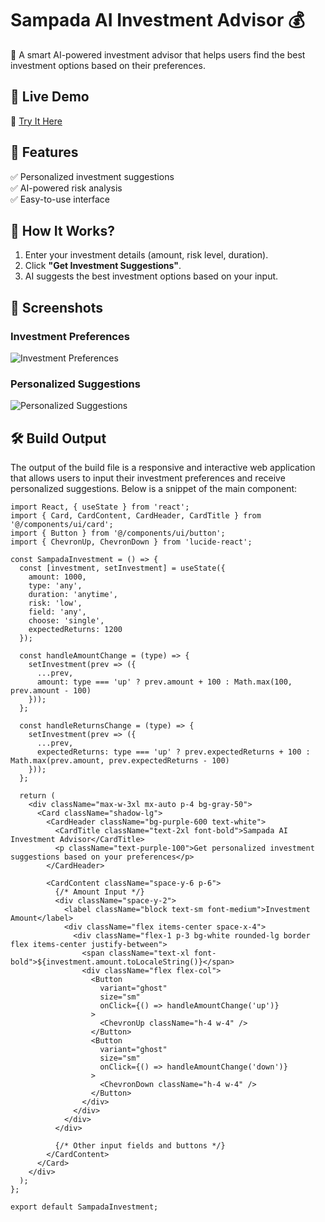 # Sampada AI Investment Advisor 💰
🚀 A smart AI-powered investment advisor that helps users find the best investment options based on their preferences.

## 🌟 Live Demo
🔗 [Try It Here](https://github.com/chandanashanmukha/Sampada)

## 🎯 Features
✅ Personalized investment suggestions  
✅ AI-powered risk analysis  
✅ Easy-to-use interface  

## 🚀 How It Works?
1. Enter your investment details (amount, risk level, duration).
2. Click **"Get Investment Suggestions"**.
3. AI suggests the best investment options based on your input.

## 📸 Screenshots

### Investment Preferences
![Investment Preferences](https://github.com/chandanashanmukha/Sampada/blob/main/WhatsApp%20Image%202025-01-29%20at%203.22.19%20PM.jpeg?raw=true)

### Personalized Suggestions
![Personalized Suggestions](https://github.com/chandanashanmukha/Sampada/blob/main/WhatsApp%20Image%202025-01-29%20at%203.22.22%20PM.jpeg?raw=true)

## 🛠️ Build Output
The output of the build file is a responsive and interactive web application that allows users to input their investment preferences and receive personalized suggestions. Below is a snippet of the main component:

```tsx
import React, { useState } from 'react';
import { Card, CardContent, CardHeader, CardTitle } from '@/components/ui/card';
import { Button } from '@/components/ui/button';
import { ChevronUp, ChevronDown } from 'lucide-react';

const SampadaInvestment = () => {
  const [investment, setInvestment] = useState({
    amount: 1000,
    type: 'any',
    duration: 'anytime',
    risk: 'low',
    field: 'any',
    choose: 'single',
    expectedReturns: 1200
  });

  const handleAmountChange = (type) => {
    setInvestment(prev => ({
      ...prev,
      amount: type === 'up' ? prev.amount + 100 : Math.max(100, prev.amount - 100)
    }));
  };

  const handleReturnsChange = (type) => {
    setInvestment(prev => ({
      ...prev,
      expectedReturns: type === 'up' ? prev.expectedReturns + 100 : Math.max(prev.amount, prev.expectedReturns - 100)
    }));
  };

  return (
    <div className="max-w-3xl mx-auto p-4 bg-gray-50">
      <Card className="shadow-lg">
        <CardHeader className="bg-purple-600 text-white">
          <CardTitle className="text-2xl font-bold">Sampada AI Investment Advisor</CardTitle>
          <p className="text-purple-100">Get personalized investment suggestions based on your preferences</p>
        </CardHeader>
        
        <CardContent className="space-y-6 p-6">
          {/* Amount Input */}
          <div className="space-y-2">
            <label className="block text-sm font-medium">Investment Amount</label>
            <div className="flex items-center space-x-4">
              <div className="flex-1 p-3 bg-white rounded-lg border flex items-center justify-between">
                <span className="text-xl font-bold">${investment.amount.toLocaleString()}</span>
                <div className="flex flex-col">
                  <Button 
                    variant="ghost" 
                    size="sm"
                    onClick={() => handleAmountChange('up')}
                  >
                    <ChevronUp className="h-4 w-4" />
                  </Button>
                  <Button 
                    variant="ghost" 
                    size="sm"
                    onClick={() => handleAmountChange('down')}
                  >
                    <ChevronDown className="h-4 w-4" />
                  </Button>
                </div>
              </div>
            </div>
          </div>

          {/* Other input fields and buttons */}
        </CardContent>
      </Card>
    </div>
  );
};

export default SampadaInvestment;
